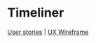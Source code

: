 # Timeliner
[User stories](!https://github.com/digirati-co-uk/timeliner/issues?q=is%3Aissue+is%3Aopen+label%3A"user+story") | [UX Wireframe](!https://preview.uxpin.com/874bd44d74fc6062565cd95dc2dfc9e694b6ed4f#/pages/92279172/simulate/no-panels?mode=i)
